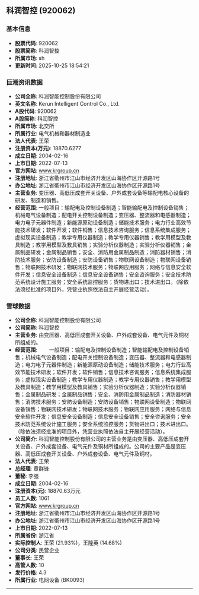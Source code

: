 ## 科润智控 (920062)

### 基本信息

- **股票代码**: 920062
- **股票简称**: 科润智控
- **所属市场**: sh
- **更新时间**: 2025-10-25 18:54:21

### 巨潮资讯数据

- **公司全称**: 科润智能控制股份有限公司
- **英文名称**: Kerun Intelligent Control Co., Ltd.
- **A股代码**: 920062
- **A股简称**: 科润智控
- **所属市场**: 北交所
- **所属行业**: 电气机械和器材制造业
- **法人代表**: 王荣
- **注册资本(万元)**: 18870.6277
- **成立日期**: 2004-02-16
- **上市日期**: 2022-07-13
- **官方网站**: www.krgroup.cn
- **注册地址**: 浙江省衢州市江山市经济开发区山海协作区开源路1号
- **办公地址**: 浙江省衢州市江山市经济开发区山海协作区开源路1号
- **主营业务**: 变压器、高低压成套开关设备、户外成套设备等输配电核心设备的研发、制造和销售。
- **经营范围**: 一般项目：输配电及控制设备制造；智能输配电及控制设备销售；机械电气设备制造；配电开关控制设备制造；变压器、整流器和电感器制造；电力电子元器件制造；新能源原动设备制造；储能技术服务；电力行业高效节能技术研发；软件开发；软件销售；信息技术咨询服务；信息系统集成服务；虚拟现实设备制造；教学专用仪器制造；教学专用仪器销售；教学用模型及教具制造；教学用模型及教具销售；实验分析仪器制造；实验分析仪器销售；金属制品研发；金属制品销售；安全、消防用金属制品制造；消防器材销售；消防技术服务；安防设备制造；安防设备销售；物联网设备制造；物联网设备销售；物联网技术研发；物联网技术服务；物联网应用服务；网络与信息安全软件开发；信息安全设备制造；信息安全设备销售；安全咨询服务；安全技术防范系统设计施工服务；安全系统监控服务；货物进出口；技术进出口。（除依法须经批准的项目外，凭营业执照依法自主开展经营活动）。

### 雪球数据

- **公司全称**: 科润智能控制股份有限公司
- **公司简称**: 科润智控
- **主营业务**: 由变压器、高低压成套开关设备、户外成套设备、电气元件及铜材所组成的。
- **经营范围**: 　　一般项目：输配电及控制设备制造；智能输配电及控制设备销售；机械电气设备制造；配电开关控制设备制造；变压器、整流器和电感器制造；电力电子元器件制造；新能源原动设备制造；储能技术服务；电力行业高效节能技术研发；软件开发；软件销售；信息技术咨询服务；信息系统集成服务；虚拟现实设备制造；教学专用仪器制造；教学专用仪器销售；教学用模型及教具制造；教学用模型及教具销售；实验分析仪器制造；实验分析仪器销售；金属制品研发；金属制品销售；安全、消防用金属制品制造；消防器材销售；消防技术服务；安防设备制造；安防设备销售；物联网设备制造；物联网设备销售；物联网技术研发；物联网技术服务；物联网应用服务；网络与信息安全软件开发；信息安全设备制造；信息安全设备销售；安全咨询服务；安全技术防范系统设计施工服务；安全系统监控服务；货物进出口；技术进出口。（除依法须经批准的项目外，凭营业执照依法自主开展经营活动）。
- **公司简介**: 科润智能控制股份有限公司的主营业务是由变压器、高低压成套开关设备、户外成套设备、电气元件及铜材所组成的。公司的主要产品是变压器、高低压成套开关设备、户外成套设备、电气元件及铜材。
- **法人代表**: 王荣
- **总经理**: 章群锋
- **董秘**: 李强
- **成立日期**: 2004-02-16
- **注册资本(元)**: 18870.63万元
- **员工人数**: 1061
- **官方网站**: www.krgroup.cn
- **注册地址**: 浙江省衢州市江山市经济开发区山海协作区开源路1号
- **办公地址**: 浙江省衢州市江山市经济开发区山海协作区开源路1号
- **上市日期**: 2022-07-13
- **所属省份**: 浙江省
- **实际控制人**: 王荣 (21.93%)，王隆英 (14.68%)
- **公司分类**: 民营企业
- **董事长**: 王荣
- **高管人数**: 10
- **发行价格**: 4.3
- **所属行业**: 电网设备 (BK0093)

---